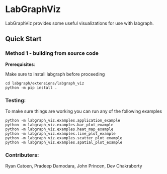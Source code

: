 # LabGraphViz

LabGraphViz provides some useful visualizations for use with labgraph.

## Quick Start

### Method 1 - building from source code

**Prerequisites**:

Make sure to install labgraph before proceeding

```
cd labgraph/extensions/labgraph_viz
python -m pip install .
```

### Testing:

To make sure things are working you can run any of the following examples

```
python -m labgraph_viz.examples.application_example
python -m labgraph_viz.examples.bar_plot_example
python -m labgraph_viz.examples.heat_map_example
python -m labgraph_viz.examples.line_plot_example
python -m labgraph_viz.examples.scatter_plot_example
python -m labgraph_viz.examples.spatial_plot_example
```

### Contributers:
Ryan Catoen, Pradeep Damodara, John Princen, Dev Chakraborty

